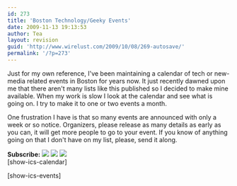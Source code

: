```yaml
---
id: 273
title: 'Boston Technology/Geeky Events'
date: 2009-11-13 19:13:53
author: Tea
layout: revision
guid: 'http://www.wirelust.com/2009/10/08/269-autosave/'
permalink: '/?p=273'
---
```


Just for my own reference, I've been maintaining a calendar of tech or new-media related events in Boston for years now. It just recently dawned upon me that there aren't many lists like this published so I decided to make mine available. When my work is slow I look at the calendar and see what is going on. I try to make it to one or two events a month.

One frustration I have is that so many events are announced with only a week or so notice. Organizers, please release as many details as early as you can, it will get more people to go to your event. If you know of anything going on that I don't have on my list, please, send it along.

**Subscribe:** [![](http://www.google.com/calendar/images/xml.gif)](http://www.google.com/calendar/feeds/ae3ia44otfumftm7vltq8rdpqk%40group.calendar.google.com/public/basic) [![](http://www.google.com/calendar/images/ical.gif)](http://www.google.com/calendar/ical/ae3ia44otfumftm7vltq8rdpqk%40group.calendar.google.com/public/basic.ics) [![](http://www.google.com/calendar/images/html.gif)](http://www.google.com/calendar/embed?src=ae3ia44otfumftm7vltq8rdpqk%40group.calendar.google.com&ctz=America/New_York)  
\[show-ics-calendar\]

\[show-ics-events\]